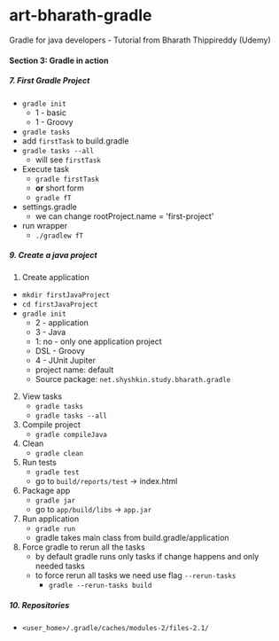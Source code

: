 # art-bharath-gradle
Gradle for java developers - Tutorial from Bharath Thippireddy (Udemy)

####  Section 3: Gradle in action

#####  7. First Gradle Project

-  `gradle init`
    - 1 - basic
    - 1 - Groovy
-  `gradle tasks`    
-  add `firstTask` to build.gradle
-  `gradle tasks --all`
   -  will see `firstTask`
-  Execute task
   -  `gradle firstTask`
   -  **or** short form
   -  `gradle fT`
-  settings.gradle
   -  we can change rootProject.name = 'first-project'
-  run wrapper
   -  `./gradlew fT`
   
#####  9. Create a java project

1.  Create application
   -  `mkdir firstJavaProject`
   -  `cd firstJavaProject`
   -  `gradle init`
      -  2 - application
      -  3 - Java
      -  1: no - only one application project
      -  DSL - Groovy
      -  4 - JUnit Jupiter
      -  project name: default
      -  Source package: `net.shyshkin.study.bharath.gradle`
2.  View tasks
    -  `gradle tasks`
    -  `gradle tasks --all`
3.  Compile project
    -  `gradle compileJava`
4.  Clean
    -  `gradle clean`
5.  Run tests
    -  `gradle test`
    -  go to `build/reports/test` -> index.html
6.  Package app
    -  `gradle jar`
    -  go to `app/build/libs` -> `app.jar`
7.  Run application
    -  `gradle run`
    -  gradle takes main class from build.gradle/application
8.  Force gradle to rerun all the tasks
    -  by default gradle runs only tasks if change happens and only needed tasks
    -  to force rerun all tasks we need use flag `--rerun-tasks`
        -  `gradle --rerun-tasks build`

#####  10. Repositories

-  `<user_home>/.gradle/caches/modules-2/files-2.1/`

